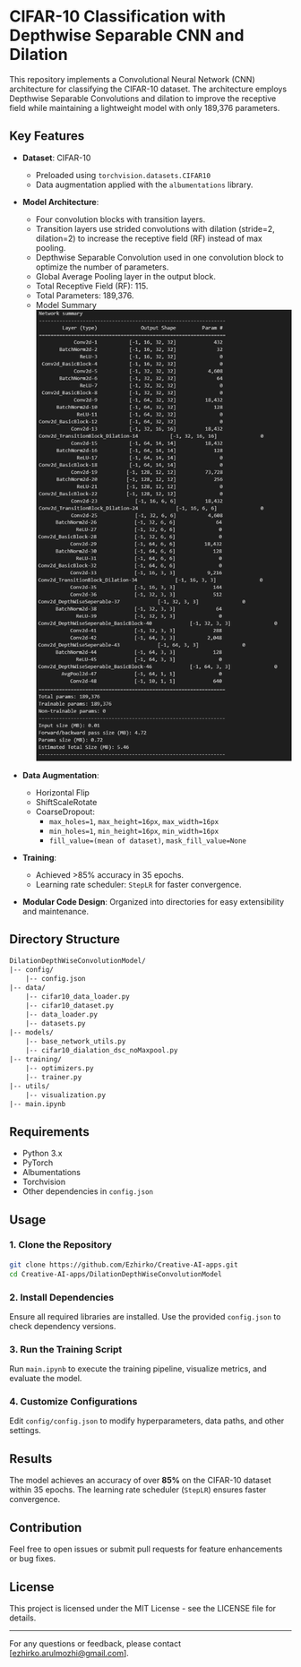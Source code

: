 # CIFAR-10 Classification with Depthwise Separable CNN and Dilation

This repository implements a Convolutional Neural Network (CNN) architecture for classifying the CIFAR-10 dataset. The architecture employs Depthwise Separable Convolutions and dilation to improve the receptive field while maintaining a lightweight model with only 189,376 parameters.

## Key Features

- **Dataset**: CIFAR-10
  - Preloaded using `torchvision.datasets.CIFAR10`
  - Data augmentation applied with the `albumentations` library.

- **Model Architecture**:
  - Four convolution blocks with transition layers.
  - Transition layers use strided convolutions with dilation (stride=2, dilation=2) to increase the receptive field (RF) instead of max pooling.
  - Depthwise Separable Convolution used in one convolution block to optimize the number of parameters.
  - Global Average Pooling layer in the output block.
  - Total Receptive Field (RF): 115.
  - Total Parameters: 189,376.
  - Model Summary <br>
![](images/model_parameters.png)

- **Data Augmentation**:
  - Horizontal Flip
  - ShiftScaleRotate
  - CoarseDropout:
    - `max_holes=1`, `max_height=16px`, `max_width=16px`
    - `min_holes=1`, `min_height=16px`, `min_width=16px`
    - `fill_value=(mean of dataset)`, `mask_fill_value=None`

- **Training**:
  - Achieved >85% accuracy in 35 epochs.
  - Learning rate scheduler: `StepLR` for faster convergence.

- **Modular Code Design**: Organized into directories for easy extensibility and maintenance.

## Directory Structure

```
DilationDepthWiseConvolutionModel/
|-- config/
    |-- config.json
|-- data/
    |-- cifar10_data_loader.py
    |-- cifar10_dataset.py
    |-- data_loader.py
    |-- datasets.py
|-- models/
    |-- base_network_utils.py
    |-- cifar10_dialation_dsc_noMaxpool.py
|-- training/
    |-- optimizers.py
    |-- trainer.py
|-- utils/
    |-- visualization.py
|-- main.ipynb
```

## Requirements

- Python 3.x
- PyTorch
- Albumentations
- Torchvision
- Other dependencies in `config.json`

## Usage

### 1. Clone the Repository
```bash
git clone https://github.com/Ezhirko/Creative-AI-apps.git
cd Creative-AI-apps/DilationDepthWiseConvolutionModel
```

### 2. Install Dependencies
Ensure all required libraries are installed. Use the provided `config.json` to check dependency versions.

### 3. Run the Training Script
Run `main.ipynb` to execute the training pipeline, visualize metrics, and evaluate the model.

### 4. Customize Configurations
Edit `config/config.json` to modify hyperparameters, data paths, and other settings.

## Results

The model achieves an accuracy of over **85%** on the CIFAR-10 dataset within 35 epochs. The learning rate scheduler (`StepLR`) ensures faster convergence.

## Contribution
Feel free to open issues or submit pull requests for feature enhancements or bug fixes.

## License
This project is licensed under the MIT License - see the LICENSE file for details.

---

For any questions or feedback, please contact [ezhirko.arulmozhi@gmail.com].
